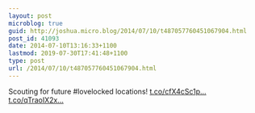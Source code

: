 ```yaml
---
layout: post
microblog: true
guid: http://joshua.micro.blog/2014/07/10/t487057760451067904.html
post_id: 41093
date: 2014-07-10T13:16:33+1100
lastmod: 2019-07-30T17:41:48+1100
type: post
url: /2014/07/10/t487057760451067904.html
---
```

Scouting for future #lovelocked locations! [t.co/cfX4cSc1p...](http://t.co/cfX4cSc1pG) [t.co/qTraoIX2x...](http://t.co/qTraoIX2xN)
